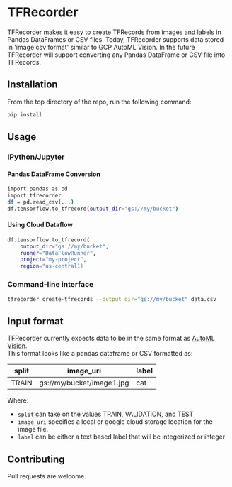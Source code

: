 # TFRecorder

TFRecorder makes it easy to create TFRecords from images and labels in 
Pandas DataFrames or CSV files.
Today, TFRecorder supports data stored in 'image csv format' similar to 
GCP AutoML Vision. 
In the future TFRecorder will support converting any Pandas DataFrame or CSV 
file into TFRecords. 

## Installation

From the top directory of the repo, run the following command:

```bash
pip install .
```

## Usage

### IPython/Jupyter

#### Pandas DataFrame Conversion

```bash
import pandas as pd
import tfrecorder
df = pd.read_csv(...)
df.tensorflow.to_tfrecord(output_dir="gs://my/bucket")
```

#### Using Cloud Dataflow

```bash
df.tensorflow.to_tfrecord(
    output_dir="gs://my/bucket",
    runner="DataFlowRunner",
    project="my-project",
    region="us-central1)
```

### Command-line interface

```bash
tfrecorder create-tfrecords --output_dir="gs://my/bucket" data.csv
```

## Input format

TFRecorder currently expects data to be in the same format as 
[AutoML Vision](https://cloud.google.com/vision/automl/docs/prepare).  
This format looks like a pandas dataframe or CSV formatted as:

| split | image_uri                 | label |
|-------|---------------------------|-------|
| TRAIN | gs://my/bucket/image1.jpg | cat   |

Where:
* `split` can take on the values TRAIN, VALIDATION, and TEST
* `image_uri` specifies a local or google cloud storage location for the image file. 
* `label` can be either a text based label that will be integerized or integer

## Contributing

Pull requests are welcome. 
